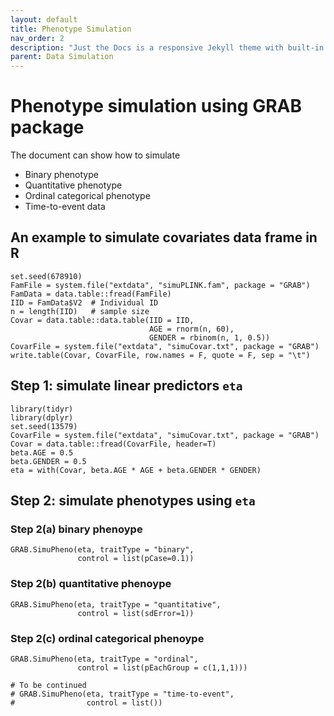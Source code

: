 ```yaml
---
layout: default
title: Phenotype Simulation
nav_order: 2
description: "Just the Docs is a responsive Jekyll theme with built-in search that is easily customizable and hosted on GitHub Pages."
parent: Data Simulation
---
```


# Phenotype simulation using GRAB package

The document can show how to simulate
- Binary phenotype
- Quantitative phenotype
- Ordinal categorical phenotype
- Time-to-event data

## An example to simulate covariates data frame in R

```
set.seed(678910)
FamFile = system.file("extdata", "simuPLINK.fam", package = "GRAB")
FamData = data.table::fread(FamFile)
IID = FamData$V2  # Individual ID
n = length(IID)   # sample size
Covar = data.table::data.table(IID = IID,
                               AGE = rnorm(n, 60), 
                               GENDER = rbinom(n, 1, 0.5))
CovarFile = system.file("extdata", "simuCovar.txt", package = "GRAB")
write.table(Covar, CovarFile, row.names = F, quote = F, sep = "\t")
```

## Step 1: simulate linear predictors ```eta```

```
library(tidyr)
library(dplyr)
set.seed(13579)
CovarFile = system.file("extdata", "simuCovar.txt", package = "GRAB")
Covar = data.table::fread(CovarFile, header=T)
beta.AGE = 0.5
beta.GENDER = 0.5
eta = with(Covar, beta.AGE * AGE + beta.GENDER * GENDER)
```

## Step 2: simulate phenotypes using ```eta```

### Step 2(a) binary phenoype
```
GRAB.SimuPheno(eta, traitType = "binary", 
               control = list(pCase=0.1))
```

### Step 2(b) quantitative phenoype
```
GRAB.SimuPheno(eta, traitType = "quantitative", 
               control = list(sdError=1))
```

### Step 2(c) ordinal categorical phenoype
```
GRAB.SimuPheno(eta, traitType = "ordinal",
               control = list(pEachGroup = c(1,1,1)))
               
# To be continued
# GRAB.SimuPheno(eta, traitType = "time-to-event",
#                control = list())
```
